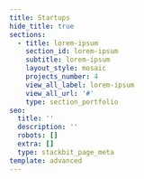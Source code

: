 ```yaml
---
title: Startups
hide_title: true
sections:
  - title: lorem-ipsum
    section_id: lorem-ipsum
    subtitle: lorem-ipsum
    layout_style: mosaic
    projects_number: 4
    view_all_label: lorem-ipsum
    view_all_url: '#'
    type: section_portfolio
seo:
  title: ''
  description: ''
  robots: []
  extra: []
  type: stackbit_page_meta
template: advanced
---
```

